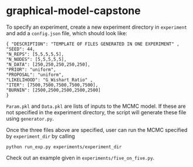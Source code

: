 # graphical-model-capstone

To specify an experiment, create a new experiment directory in `experiment` and add a `config.json` file, which should look like: 


    { "DESCRIPTION": "TEMPLATE OF FILES GENERATED IN ONE EXPERIMENT" ,
    "SEED": 44,
    "N_REPS": [5,5,5,5,5],
    "N_NODES": [5,5,5,5,5],
    "N_DATA": [250,250,250,250,250],
    "PRIOR": "uniform",
    "PROPOSAL": "uniform",
    "LIKELIHOOD": "G_Wishart_Ratio" ,
    "ITER": [7500,7500,7500,7500,7500], 
    "BURNIN": [2500,2500,2500,2500,2500]
    }


`Param.pkl` and `Data.pkl` are lists of inputs to the MCMC model. If these are not specified in the experiment directory, the script will generate these file using `generator.py`.

Once the three files above are specified, user can run the MCMC specified by `experiment_dir` by calling 
    
    python run_exp.py experiments/experiment_dir   

Check out an example given in `experiments/five_on_five.py`. 
